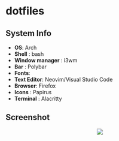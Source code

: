 # dotfiles
## System Info</h1>

+ **OS**: Arch
+ **Shell** : bash
+ **Window manager** : i3wm
+ **Bar** : Polybar
+ **Fonts**: 
+ **Text Editor**: Neovim/Visual Studio Code
+ **Browser**: Firefox
+ **Icons** : Papirus
+ **Terminal** : Alacritty

## Screenshot
<p align="center">
        <img src="/screenshot/SSL1.png" />
</p>
